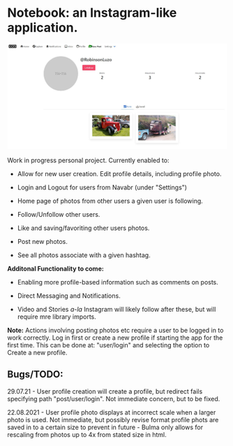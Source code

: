 # Notebook: an Instagram-like application.

<img src="https://raw.githubusercontent.com/RobinsonLuzo/Notebook/master/img/Profile_screenshot.JPG" alt="Profile Screenshot" width="850"/>

Work in progress personal project. Currently enabled to:

- Allow for new user creation. Edit profile details, including profile photo.

- Login and Logout for users from Navabr (under "Settings")

- Home page of photos from other users a given user is following.

- Follow/Unfollow other users. 

- Like and saving/favoriting other users photos.

- Post new photos.

- See all photos associate with a given hashtag.

**Additonal Functionality to come:**

- Enabling more profile-based information such as comments on posts.

- Direct Messaging and Notifications.

- Video and Stories *a-la* Instagram will likely follow after these, but will require mre library imports.

**Note:** Actions involving posting photos etc require a user to be logged in to work correctly. Log in first or create a new profile if starting the app for the first time. This can be done at: "user/login" and selecting the option to Create a new profile.

## Bugs/TODO:

29.07.21 - User profile creation will create a profile, but redirect fails specifying path "post/user/login". Not immediate concern, but to be fixed.

22.08.2021 - User profile photo displays at incorrect scale when a larger photo is used. Not immediate, but possibly revise format profile phots are saved in to a certain size to prevent in future - Bulma only allows for rescaling from photos up to 4x from stated size in html.
